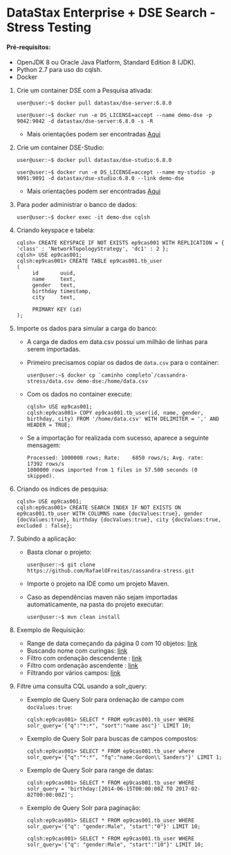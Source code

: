 # DataStax Enterprise + DSE Search - Stress Testing 

#### Pré-requisitos:
   - OpenJDK 8 ou Oracle Java Platform, Standard Edition 8 (JDK).
   - Python 2.7 para uso do cqlsh.
   - Docker
            
1. Crie um container DSE com a Pesquisa ativada:
      ```console
      user@user:~$ docker pull datastax/dse-server:6.8.0
      ```  
   
      ```console 
      user@user:~$ docker run -e DS_LICENSE=accept --name demo-dse -p 9042:9042 -d datastax/dse-server:6.8.0 -s -R
      ```

    - Mais orientações podem ser encontradas [Aqui](https://hub.docker.com/r/datastax/dse-server)

2. Crie um container DSE-Studio:
      ```console
      user@user:~$ docker pull datastax/dse-studio:6.8.0
      ```    
   
      ```console
      user@user:~$ docker run -e DS_LICENSE=accept --name my-studio -p 9091:9091 -d datastax/dse-studio:6.8.0 --link demo-dse
      ```

    - Mais orientações podem ser encontradas [Aqui](https://hub.docker.com/r/datastax/dse-studio/)

3. Para poder administrar o banco de dados:
      ```console
      user@user:~$ docker exec -it demo-dse cqlsh
      ```
   
4. Criando keyspace e tabela:
      ```CQL
      cqlsh> CREATE KEYSPACE IF NOT EXISTS ep9cas001 WITH REPLICATION = { 'class' : 'NetworkTopologyStrategy', 'dc1' : 2 };
      cqlsh> USE ep9cas001;
      cqlsh:ep9cas001> CREATE TABLE ep9cas001.tb_user
      (
           id       uuid,
           name     text,
           gender   text,
           birthday timestamp,
           city     text,
   
           PRIMARY KEY (id)
      );
      ```        
        
5. Importe os dados para simular a carga do banco:
    - A carga de dados em data.csv possui um milhão de linhas para serem importadas.
    
    - Primeiro precisamos copiar os dados de `data.csv` para o container:
      ```console
      user@user:~$ docker cp `caminho completo`/cassandra-stress/data.csv demo-dse:/home/data.csv 
      ```
      
    - Com os dados no container execute:
      ```CQL
      cqlsh> USE ep9cas001;
      cqlsh:ep9cas001> COPY ep9cas001.tb_user(id, name, gender, birthday, city) FROM '/home/data.csv' WITH DELIMITER = ',' AND HEADER = TRUE;
      ```
   
    - Se a importação for realizada com sucesso, aparece a seguinte mensagem:
      ```
      Processed: 1000000 rows; Rate:    6850 rows/s; Avg. rate:   17392 rows/s
      1000000 rows imported from 1 files in 57.500 seconds (0 skipped).
      ```

6. Criando os índices de pesquisa:
    ```CQL
    cqlsh> USE ep9cas001;
    cqlsh:ep9cas001> CREATE SEARCH INDEX IF NOT EXISTS ON ep9cas001.tb_user WITH COLUMNS name {docValues:true}, gender {docValues:true}, birthday {docValues:true}, city {docValues:true, excluded : false};
    ```

7. Subindo a aplicação:
   - Basta clonar o projeto:
     ```console
     user@user:~$ git clone https://github.com/RafaelOFreitas/cassandra-stress.git
     ```
   
   - Importe o projeto na IDE como um projeto Maven.
   - Caso as dependências maven não sejam importadas automaticamente, na pasta do projeto executar:
     ```console
     user@user:~$ mvn clean install
     ```
     
8. Exemplo de Requisição:   
    - Range de data começando da página 0 com 10 objetos: [link](http://localhost:8080/users/filters?birthday_ini=2019-01-13&birthday_end=2020-02-20&start=0&size=10)
    - Buscando nome com curingas: [link](http://localhost:8080/users/filters?name=*%20Ford)
    - Filtro com ordenação descendente : [link](http://localhost:8080/users/filters?desc=gender)
    - Filtro com ordenação ascendente  : [link](http://localhost:8080/users/filters?asc=gender)
    - Filtrando por vários campos: [link](http://localhost:8080/users/filters?birthday_ini=2001-06-01&birthday_end=2001-06-01&city=Wejekas&desc=gender&name=*%20Ford%20&size=20)
    
9. Filtre uma consulta CQL usando a solr_query:   
    - Exemplo de Query Solr para ordenação de campo com `docValues:true`:
        ```CQL
        cqlsh:ep9cas001> SELECT * FROM ep9cas001.tb_user WHERE solr_query='{"q":"*:*", "sort":"name asc"}' LIMIT 10;
        ```
    
    - Exemplo de Query Solr para buscas de campos compostos:  
        ```CQL
        cqlsh:ep9cas001> SELECT * FROM ep9cas001.tb_user where solr_query='{"q":"*:*", "fq":"name:Gordon\\ Sanders"}' LIMIT 1;
        ```      

    - Exemplo de Query Solr para range de datas:  
        ```CQL
        cqlsh:ep9cas001> SELECT * FROM ep9cas001.tb_user WHERE solr_query = 'birthday:[2014-06-15T00:00:00Z TO 2017-02-02T00:00:00Z]';
        ```     
      
    - Exemplo de Query Solr para paginação:  
        ```CQL
        cqlsh:ep9cas001> SELECT * FROM ep9cas001.tb_user WHERE solr_query='{"q": "gender:Male", "start":"0"}' LIMIT 10;
        ```      
          
        ```CQL
        cqlsh:ep9cas001> SELECT * FROM ep9cas001.tb_user WHERE solr_query='{"q": "gender:Male", "start":"10"}' LIMIT 10;
        ```                 